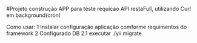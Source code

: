 #Projeto construção APP para teste requicao API restaFull, utilizando Curl em background(cron)

Como usar:
 1 Instalar configuração aplicação comforme requimentos do framework
 2 Configurado DB
   2.1 executar ./yii migrate 
   